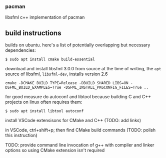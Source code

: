 ### pacman
libsfml c++ implementation of pacman

## build instructions
builds on ubuntu.  here's a list of potentially overlapping but necessary dependencies:

`$ sudo apt install cmake build-essential`

download and install libsfml 3.0.0 from source
at the time of writing, the `apt` source of libsfml, `libsfml-dev`, installs version 2.6

`cmake -DCMAKE_BUILD_TYPE=Release -DBUILD_SHARED_LIBS=ON -DSFML_BUILD_EXAMPLES=True -DSFML_INSTALL_PKGCONFIG_FILES=True ..`

for good measure do autoconf and libtool because building C and C++ projects on linux often requires them:

`$ sudo apt install libtool autoconf`

install VSCode extensisons for CMake and C++ (TODO: add links)

in VSCode, ctrl+shift+p; then find CMake build commands (TODO: polish this instruction)

TODO: provide command line invocation of g++ with compiler and linker options so using CMake extension isn't required
